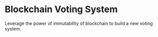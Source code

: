 # Blockchain Voting System
Leverage the power of immutability of blockchain to build a new voting system.

